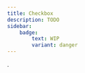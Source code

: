 ```yaml
---
title: Checkbox
description: TODO
sidebar:
    badge:
        text: WIP
        variant: danger
---
```


.
